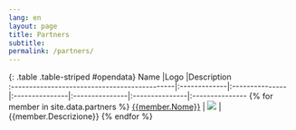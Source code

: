 ```yaml
---
lang: en
layout: page
title: Partners
subtitle: 
permalink: /partners/
---
```



{: .table .table-striped #opendata}
Name            |Logo            |Description           
:---------------------------------------------|:-------------|:---------------|:---------------|:---------------|:---------------|:---------------
{% for member in site.data.partners %} [{{member.Nome}}]({{member.Link}}) | ![]({{member.Logo}}) | {{member.Descrizione}}
{% endfor %}


<style>
table th:first-of-type {
    width: 10%;
}
table th:nth-of-type(2) {
    width: 10%;
}
table th:nth-of-type(3) {
    width: 50%;
}
table th:nth-of-type(4) {
    width: 30%;
}
</style>


